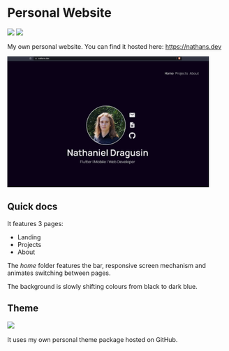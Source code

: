 # Personal Website

[![](https://img.shields.io/badge/Architecture-Flutterfall-yellow?style=for-the-badge)](https://nathans.dev) [![](https://img.shields.io/badge/WEBSITE-NATHANS.dev-green?style=for-the-badge)](https://nathans.dev)

My own personal website. You can find it hosted here: https://nathans.dev

<img src="docs/screenshot.png" height="300">

## Quick docs

It features 3 pages:
- Landing
- Projects 
- About

The *home* folder features the bar, responsive screen mechanism and animates switching between pages.

The background is slowly shifting colours from black to dark blue.

## Theme

[![](https://img.shields.io/badge/Theme-personal_flutter_theme-blue?style=for-the-badge)](https://github.com/nathanielxd/personal-flutter-theme)

It uses my own personal theme package hosted on GitHub.
